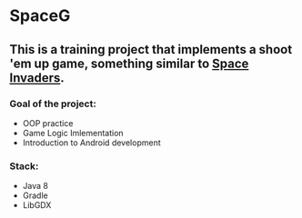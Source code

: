 # SpaceG

## This is a training project that implements a shoot 'em up game, something similar to [Space Invaders](https://ru.wikipedia.org/wiki/Space_Invaders "Space Invaders Wikipedia").

### Goal of the project:
- OOP practice
- Game Logic Imlementation
- Introduction to Android development

### Stack:
- Java 8
- Gradle
- LibGDX

